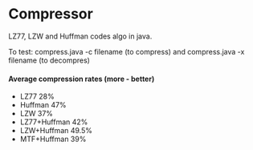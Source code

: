 # Compressor

LZ77, LZW and Huffman codes algo in java. 


To test: compress.java -c filename (to compress) and compress.java -x filename (to decompres)

#### Average compression rates (more - better)

- LZ77 28%
- Huffman 47%
- LZW 37%
- LZ77+Huffman 42%
- LZW+Huffman 49.5%
- MTF+Huffman 39%
